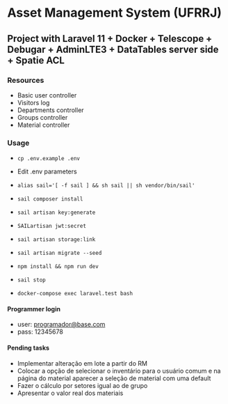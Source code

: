 # Asset Management System (UFRRJ)

## Project with Laravel 11 + Docker + Telescope + Debugar + AdminLTE3 + DataTables server side + Spatie ACL

### Resources

-   Basic user controller
-   Visitors log
-   Departments controller
-   Groups controller
-   Material controller

### Usage

-   `cp .env.example .env`
-   Edit .env parameters
-   `alias sail='[ -f sail ] && sh sail || sh vendor/bin/sail'`
-   `sail composer install`
-   `sail artisan key:generate`
-   `SAILartisan jwt:secret`
-   `sail artisan storage:link`
-   `sail artisan migrate --seed`
-   `npm install && npm run dev`
-   `sail stop`

-   `docker-compose exec laravel.test bash`

#### Programmer login

-   user: <programador@base.com>
-   pass: 12345678

#### Pending tasks

-   Implementar alteração em lote a partir do RM
-   Colocar a opção de selecionar o inventário para o usuário comum e na página do material aparecer a seleção de material com uma default
-   Fazer o cálculo por setores igual ao de grupo
-   Apresentar o valor real dos materiais
